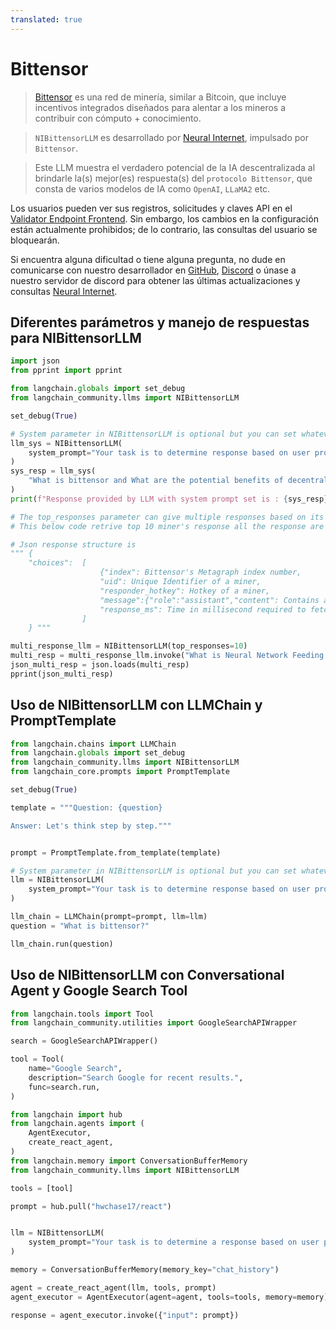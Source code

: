```yaml
---
translated: true
---
```


# Bittensor

>[Bittensor](https://bittensor.com/) es una red de minería, similar a Bitcoin, que incluye incentivos integrados diseñados para alentar a los mineros a contribuir con cómputo + conocimiento.

>`NIBittensorLLM` es desarrollado por [Neural Internet](https://neuralinternet.ai/), impulsado por `Bittensor`.

>Este LLM muestra el verdadero potencial de la IA descentralizada al brindarle la(s) mejor(es) respuesta(s) del `protocolo Bittensor`, que consta de varios modelos de IA como `OpenAI`, `LLaMA2` etc.

Los usuarios pueden ver sus registros, solicitudes y claves API en el [Validator Endpoint Frontend](https://api.neuralinternet.ai/). Sin embargo, los cambios en la configuración están actualmente prohibidos; de lo contrario, las consultas del usuario se bloquearán.

Si encuentra alguna dificultad o tiene alguna pregunta, no dude en comunicarse con nuestro desarrollador en [GitHub](https://github.com/Kunj-2206), [Discord](https://discordapp.com/users/683542109248159777) o únase a nuestro servidor de discord para obtener las últimas actualizaciones y consultas [Neural Internet](https://discord.gg/neuralinternet).

## Diferentes parámetros y manejo de respuestas para NIBittensorLLM

```python
import json
from pprint import pprint

from langchain.globals import set_debug
from langchain_community.llms import NIBittensorLLM

set_debug(True)

# System parameter in NIBittensorLLM is optional but you can set whatever you want to perform with model
llm_sys = NIBittensorLLM(
    system_prompt="Your task is to determine response based on user prompt.Explain me like I am technical lead of a project"
)
sys_resp = llm_sys(
    "What is bittensor and What are the potential benefits of decentralized AI?"
)
print(f"Response provided by LLM with system prompt set is : {sys_resp}")

# The top_responses parameter can give multiple responses based on its parameter value
# This below code retrive top 10 miner's response all the response are in format of json

# Json response structure is
""" {
    "choices":  [
                    {"index": Bittensor's Metagraph index number,
                    "uid": Unique Identifier of a miner,
                    "responder_hotkey": Hotkey of a miner,
                    "message":{"role":"assistant","content": Contains actual response},
                    "response_ms": Time in millisecond required to fetch response from a miner}
                ]
    } """

multi_response_llm = NIBittensorLLM(top_responses=10)
multi_resp = multi_response_llm.invoke("What is Neural Network Feeding Mechanism?")
json_multi_resp = json.loads(multi_resp)
pprint(json_multi_resp)
```

##  Uso de NIBittensorLLM con LLMChain y PromptTemplate

```python
from langchain.chains import LLMChain
from langchain.globals import set_debug
from langchain_community.llms import NIBittensorLLM
from langchain_core.prompts import PromptTemplate

set_debug(True)

template = """Question: {question}

Answer: Let's think step by step."""


prompt = PromptTemplate.from_template(template)

# System parameter in NIBittensorLLM is optional but you can set whatever you want to perform with model
llm = NIBittensorLLM(
    system_prompt="Your task is to determine response based on user prompt."
)

llm_chain = LLMChain(prompt=prompt, llm=llm)
question = "What is bittensor?"

llm_chain.run(question)
```

##  Uso de NIBittensorLLM con Conversational Agent y Google Search Tool

```python
from langchain.tools import Tool
from langchain_community.utilities import GoogleSearchAPIWrapper

search = GoogleSearchAPIWrapper()

tool = Tool(
    name="Google Search",
    description="Search Google for recent results.",
    func=search.run,
)
```

```python
from langchain import hub
from langchain.agents import (
    AgentExecutor,
    create_react_agent,
)
from langchain.memory import ConversationBufferMemory
from langchain_community.llms import NIBittensorLLM

tools = [tool]

prompt = hub.pull("hwchase17/react")


llm = NIBittensorLLM(
    system_prompt="Your task is to determine a response based on user prompt"
)

memory = ConversationBufferMemory(memory_key="chat_history")

agent = create_react_agent(llm, tools, prompt)
agent_executor = AgentExecutor(agent=agent, tools=tools, memory=memory)

response = agent_executor.invoke({"input": prompt})
```
